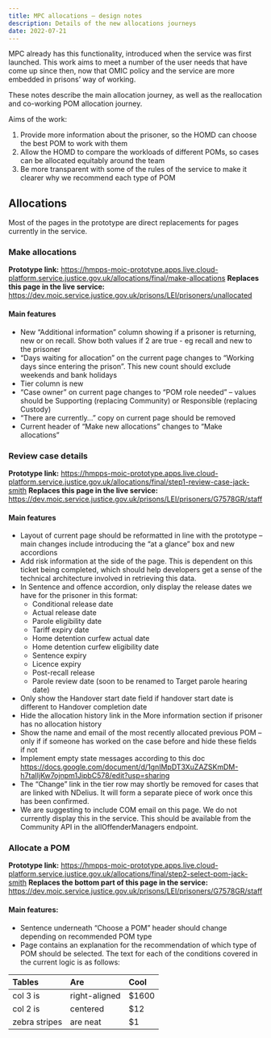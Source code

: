```yaml
---
title: MPC allocations – design notes
description: Details of the new allocations journeys
date: 2022-07-21
---
```


MPC already has this functionality, introduced when the service was first launched. This work aims to meet a number of the user needs that have come up since then, now that OMIC policy and the service are more embedded in prisons’ way of working.

These notes describe the main allocation journey, as well as the reallocation and co-working POM allocation journey.

Aims of the work:

1. Provide more information about the prisoner, so the HOMD can choose the best POM to work with them
2. Allow the HOMD to compare the workloads of different POMs, so cases can be allocated equitably around the team
3. Be more transparent with some of the rules of the service to make it clearer why we recommend each type of POM

## Allocations

Most of the pages in the prototype are direct replacements for pages currently in the service.

### Make allocations

**Prototype link:** https://hmpps-moic-prototype.apps.live.cloud-platform.service.justice.gov.uk/allocations/final/make-allocations
**Replaces this page in the live service:** https://dev.moic.service.justice.gov.uk/prisons/LEI/prisoners/unallocated

#### Main features

* New “Additional information” column showing if a prisoner is returning, new or on recall. Show both values if 2 are true - eg recall and new to the prisoner
* “Days waiting for allocation” on the current page changes to “Working days since entering the prison”. This new count should exclude weekends and bank holidays
* Tier column is new
* “Case owner” on current page changes to “POM role needed” – values should be Supporting (replacing Community) or Responsible (replacing Custody)
* “There are currently…” copy on current page should be removed
* Current header of “Make new allocations” changes to “Make allocations”

### Review case details

**Prototype link:** https://hmpps-moic-prototype.apps.live.cloud-platform.service.justice.gov.uk/allocations/final/step1-review-case-jack-smith
**Replaces this page in the live service:** https://dev.moic.service.justice.gov.uk/prisons/LEI/prisoners/G7578GR/staff

#### Main features

* Layout of current page should be reformatted in line with the prototype – main changes include introducing the “at a glance” box and new accordions
* Add risk information at the side of the page. This is dependent on this ticket being completed, which should help developers get a sense of the technical architecture involved in retrieving this data. 
* In Sentence and offence accordion, only display the release dates we have for the prisoner in this format:
    - Conditional release date
    - Actual release date
    - Parole eligibility date
    - Tariff expiry date
    - Home detention curfew actual date
    - Home detention curfew eligibility date
    - Sentence expiry
    - Licence expiry
    - Post-recall release
    - Parole review date (soon to be renamed to Target parole hearing date)
* Only show the Handover start date field if handover start date is different to Handover completion date
* Hide the allocation history link in the More information section if prisoner has no allocation history
* Show the name and email of the most recently allocated previous POM – only if if someone has worked on the case before and hide these fields if not
* Implement empty state messages according to this doc https://docs.google.com/document/d/1gnIMpDT3XuZAZSKmDM-h7taIIjKw7ojnpm1JipbC578/edit?usp=sharing
* The “Change” link in the tier row may shortly be removed for cases that are linked with NDelius. It will form a separate piece of work once this has been confirmed.
* We are suggesting to include COM email on this page. We do not currently display this in the service. This should be available from the Community API in the allOffenderManagers endpoint.

### Allocate a POM 

**Prototype link:** https://hmpps-moic-prototype.apps.live.cloud-platform.service.justice.gov.uk/allocations/final/step2-select-pom-jack-smith
**Replaces the bottom part of this page in the service:** https://dev.moic.service.justice.gov.uk/prisons/LEI/prisoners/G7578GR/staff

#### Main features:

* Sentence underneath “Choose a POM” header should change depending on recommended POM type
* Page contains an explanation for the recommendation of which type of POM should be selected. The text for each of the conditions covered in the current logic is as follows:

| Tables                    | Are                     | Cool                    |
| :------------------------ |:------------------------|:------------------------|
| col 3 is                  | right-aligned           | $1600                   |
| col 2 is                  | centered                |   $12                   |
| zebra stripes             | are neat                |    $1                   |